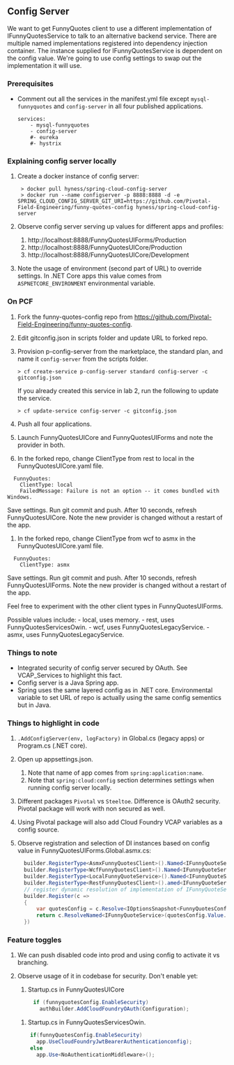 ## Config Server

We want to get FunnyQuotes client to use a different implementation of IFunnyQuotesService to talk to an alternative backend service. There are multiple named implementations registered into dependency injection container. The instance supplied for IFunnyQuotesService is dependent on the config value. We're going to use config settings to swap out the implementation it will use.

### Prerequisites
* Comment out all the services in the manifest.yml file except `mysql-funnyquotes` and `config-server` in all four published applications.

    ```
    services:
        - mysql-funnyquotes
        - config-server
        #- eureka
        #- hystrix
    ```

### Explaining config server locally
1. Create a docker instance of config server:

    ```
     > docker pull hyness/spring-cloud-config-server
     > docker run --name configserver -p 8888:8888 -d -e SPRING_CLOUD_CONFIG_SERVER_GIT_URI=https://github.com/Pivotal-Field-Engineering/funny-quotes-config hyness/spring-cloud-config-server
    ```
    
1. Observe config server serving up values for different apps and profiles:
    1. http://localhost:8888/FunnyQuotesUIForms/Production
    1. http://localhost:8888/FunnyQuotesUICore/Production
    1. http://localhost:8888/FunnyQuotesUICore/Development

1. Note the usage of environment (second part of URL) to override settings. In .NET Core apps this value comes from `ASPNETCORE_ENVIRONMENT` environmental variable.

### On PCF
1. Fork the funny-quotes-config repo from https://github.com/Pivotal-Field-Engineering/funny-quotes-config.
1. Edit gitconfig.json in scripts folder and update URL to forked repo.
1. Provision p-config-server from the marketplace, the standard plan, and name it `config-server` from the scripts folder.
    
    ```
    > cf create-service p-config-server standard config-server -c gitconfig.json
    ```
    
    If you already created this service in lab 2, run the following to update the service.
    
    ```
    > cf update-service config-server -c gitconfig.json
    ```
    
1. Push all four applications.
1. Launch FunnyQuotesUICore and FunnyQuotesUIForms and note the provider in both.
1. In the forked repo, change ClientType from rest to local in the FunnyQuotesUICore.yaml file.

  ```
    FunnyQuotes:
      ClientType: local
      FailedMessage: Failure is not an option -- it comes bundled with Windows.
  ```
  
  Save settings. Run git commit and push. After 10 seconds, refresh FunnyQuotesUICore.
  Note the new provider is changed without a restart of the app.

1. In the forked repo, change ClientType from wcf to asmx in the FunnyQuotesUICore.yaml file.

  ```
    FunnyQuotes:
      ClientType: asmx
  ```
    
  Save settings. Run git commit and push. After 10 seconds, refresh FunnyQuotesUIForms.
  Note the new provider is changed without a restart of the app.

  Feel free to experiment with the other client types in FunnyQuotesUIForms.

  Possible values include:
    - local, uses memory.
    - rest, uses FunnyQuotesServicesOwin.
    - wcf, uses FunnyQuotesLegacyService.
    - asmx, uses FunnyQuotesLegacyService.

### Things to note

* Integrated security of config server secured by OAuth. See VCAP_Services to highlight this fact.
* Config server is a Java Spring app.
* Spring uses the same layered config as in .NET core. Environmental variable to set URL of repo is actually using the same config sementics but in Java.

### Things to highlight in code

1.  `.AddConfigServer(env, logFactory)` in Global.cs (legacy apps) or Program.cs (.NET core). 
1. Open up appsettings.json.
    1. Note that name of app comes from `spring:application:name`.
    1. Note that `spring:cloud:config` section determines settings when running config server locally.
1. Different packages `Pivotal` vs `Steeltoe`. Difference is OAuth2 security. Pivotal package will work with non secured as well.
1. Using Pivotal package will also add Cloud Foundry VCAP variables as a config source.
1. Observe registration and selection of DI instances based on config value in FunnyQuotesUIForms.Global.asmx.cs:

    ```csharp
      builder.RegisterType<AsmxFunnyQuotesClient>().Named<IFunnyQuoteService>("asmx");
      builder.RegisterType<WcfFunnyQuotesClient>().Named<IFunnyQuoteService>("wcf");
      builder.RegisterType<LocalFunnyQuoteService>().Named<IFunnyQuoteService>("local");
      builder.RegisterType<RestFunnyQuotesClient>().amed<IFunnyQuoteService>("rest");
      // register dynamic resolution of implementation of IFunnyQuoteService based on named implementation defined in the config
      builder.Register(c =>
      {
          var quotesConfig = c.Resolve<IOptionsSnapshot<FunnyQuotesConfiguration>>();
          return c.ResolveNamed<IFunnyQuoteService>(quotesConfig.Value.ClientType);
      })
    ```                
                
### Feature toggles
1. We can push disabled code into prod and using config to activate it vs branching.
1. Observe usage of it in codebase for security. Don't enable yet:
    1. Startup.cs in FunnyQuotesUICore

    ```csharp
         if (funnyquotesConfig.EnableSecurity) 
           authBuilder.AddCloudFoundryOAuth(Configuration);
    ```     
    
    1. Startup.cs in FunnyQuotesServicesOwin.
    
    ```csharp
        if(funnyQuotesConfig.EnableSecurity)
          app.UseCloudFoundryJwtBearerAuthenticationconfig); 
        else
          app.Use<NoAuthenticationMiddleware>(); 
    ```
